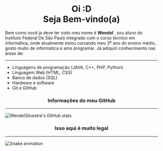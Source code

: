 <h1 align="center">Oi :D<br>Seja Bem-vindo(a) </h1> 

<p>Bem como você ja deve ter visto meu nome é <strong> Wendel </strong>, 
sou aluno do Instituto Federal De São Paulo integrado com
o curso técnico em informática, onde atualmente estou cursando
meu 3º ano do ensino médio, gosto muito de informatica e amo programar. Já adiquiri
conhecimento nas áreas de: </p>

<hr>

- Linguagens de programação (JAVA, C++, PHP, Python)
- Linguagem Web (HTML, CSS)
- Banco de dados (SQL)
- Hardware e software
- Git e GitHub

<h3 align = "center"> Informações do meu GitHub</h3>
<hr>
<img alt= "WendelSilvestre's GitHub stats" src="https://github-readme-stats.vercel.app/api?username=WendelSilvestre&theme=nord&show_icons=true)" />

<h3 align = "center"> Isso aqui é muito legal </h3>
<hr>

![Snake animation](https://github.com/WendelSilvestre/blob/output/github-contribution-grid-snake.svg)
